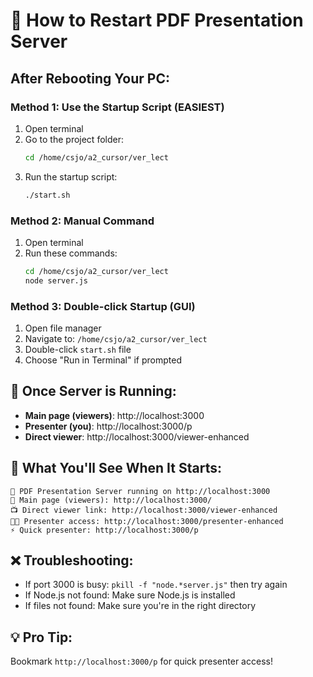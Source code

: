 # 🎯 How to Restart PDF Presentation Server

## After Rebooting Your PC:

### **Method 1: Use the Startup Script (EASIEST)**
1. Open terminal
2. Go to the project folder:
   ```bash
   cd /home/csjo/a2_cursor/ver_lect
   ```
3. Run the startup script:
   ```bash
   ./start.sh
   ```

### **Method 2: Manual Command**
1. Open terminal
2. Run these commands:
   ```bash
   cd /home/csjo/a2_cursor/ver_lect
   node server.js
   ```

### **Method 3: Double-click Startup (GUI)**
1. Open file manager
2. Navigate to: `/home/csjo/a2_cursor/ver_lect`
3. Double-click `start.sh` file
4. Choose "Run in Terminal" if prompted

## 📱 Once Server is Running:

- **Main page (viewers)**: http://localhost:3000
- **Presenter (you)**: http://localhost:3000/p
- **Direct viewer**: http://localhost:3000/viewer-enhanced

## 🔄 What You'll See When It Starts:
```
🎯 PDF Presentation Server running on http://localhost:3000
👥 Main page (viewers): http://localhost:3000/
📺 Direct viewer link: http://localhost:3000/viewer-enhanced
👨‍🏫 Presenter access: http://localhost:3000/presenter-enhanced
⚡ Quick presenter: http://localhost:3000/p
```

## ❌ Troubleshooting:
- If port 3000 is busy: `pkill -f "node.*server.js"` then try again
- If Node.js not found: Make sure Node.js is installed
- If files not found: Make sure you're in the right directory

## 💡 Pro Tip:
Bookmark `http://localhost:3000/p` for quick presenter access! 
